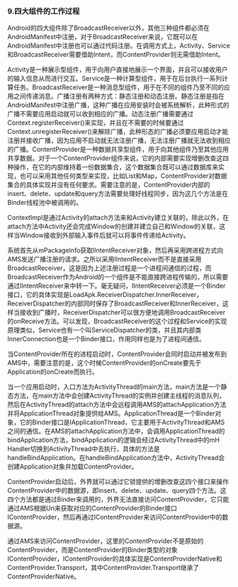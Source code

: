 ### 9.四大组件的工作过程

Android的四大组件除了BroadcastReceiver以外，其他三种组件都必须在AndroidManifest中注册，对于BroadcastReceiver来说，它既可以在AndroidManifest中注册也可以通过代码注册。在调用方式上，Activity、Service和BroadcastReceiver需要借助Intent，而ContentProvider则无需借助Intent。

Activity是一种展示型组件，用于向用户直接地展示一个界面，并且可以接收用户的输入信息从而进行交互。Service是一种计算型组件，用于在后台执行一系列计算任务。BroadcastReceiver是一种消息型组件，用于在不同的组件乃至不同的应用之间传递消息。广播注册有两种方式：静态注册和动态注册。静态注册是指在AndroidManifest中注册广播，这种广播在应用安装时会被系统解析，此种形式的广播不需要应用启动就可以收到相应的广播。动态注册广播需要通过Context.registerReceiver()来实现，并且在不需要的时候要通过Context.unregisterReceiver()来解除广播，此种形态的广播必须要应用启动才能注册并接收广播，因为应用不启动就无法注册广播，无法注册广播就无法收到相应的广播。ContentProvider是一种数据共享型组件，用于向其他组件乃至其他应用共享数据。对于一个ContentProvider组件来说，它的内部需要实现增删改查这四种操作，在它的内部维持着一份数据集合，这个数据集合既可以通过数据库来实现，也可以采用其他任何类型来实现，比如List和Map，ContentProvider对数据集合的具体实现并没有任何要求。需要注意的是，ContentProvider内部的insert、delete、update和query方法需要处理好线程同步，因为这几个方法是在Binder线程池中被调用的。

ContextImpl是通过Activity的attach方法来和Activity建立关联的，除此以外，在attach方法中Activity还会完成Window的创建并建立自己和Window的关联，这样当Window接收到外部输入事件后就可以将事件传递给Activity。

系统首先从mPackageInfo获取IIntentReceiver对象，然后再采用跨进程方式向AMS发送广播注册的请求。之所以采用IIntentReceiver而不是直接采用BroadcastReceiver，这是因为上述注册过程是一个进程间通信的过程，而BroadcastReceiver作为Android的一个组件是不能直接跨进程传输的，所以需要通过IIntentReceiver来中转一下。毫无疑问，IIntentReceiver必须是一个Binder接口，它的具体实现是LoadApk.ReceiverDispatcher.InnerReceiver，ReceiverDispatcher的内部同时保存了BroadcastReceiver和InnerReceiver，这样当接收到广播时，ReceiverDispatcher可以很方便地调用BroadcastReceiver的onReceive方法。可以发现，BroadcastReceiver的这个过程和Service的实现原理类似，Service也有一个叫ServiceDispatcher的类，并且其内部类InnerConnection也是一个Binder接口，作用同样也是为了进程间通信。

当ContentProvider所在的进程启动时，ContentProvider会同时启动并被发布到AMS中，需要注意的是，这个时候ContentProvider的onCreate要先于Application的onCreate而执行。

当一个应用启动时，入口方法为ActivityThread的main方法，main方法是一个静态方法，在main方法中会创建ActivityThread的实例并创建主线程的消息队列，然后在ActivityThread的attach方法中会远程调用AMS的attachApplication方法并将ApplicationThread对象提供给AMS。ApplicationThread是一个Binder对象，它的Binder接口是IApplicationThread，它主要用于ActivityThread和AMS之间的通信。在AMS的attachApplication方法中，会调用ApplicationThread的bindApplication方法，bindApplication的逻辑会经过ActivityThread中的mH Handler切换到ActivityThread中去执行，具体的方法是handleBindApplication。在handleBindApplication方法中，ActivityThread会创建Application对象并加载ContentProvider。

ContentProvider启动后，外界就可以通过它锁提供的增删改查这四个接口来操作ContentProvider中的数据源，即insert、delete、update、query四个方法。这四个方法都是通过Binder来调用的，外界无法直接访问ContentProvider，它只能通过AMS根据Uri来获取对应的ContentProvider的Binder接口IContentProvider，然后再通过IContentProvider来访问ContentProvider中的数据源。

通过AMS来访问ContentProvider，这里的ContentProvider不是原始的ContentProvider，而是ContentProvider的Binder类型的对象IContentProvider，IContentProvider的具体实现是ContentProviderNative和ContentProvider.Transport，其中ContentProvider.Transport继承了ContentProviderNative。

